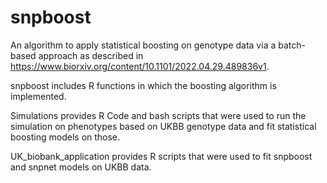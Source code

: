 # snpboost
An algorithm to apply statistical boosting on genotype data via a batch-based approach as described in https://www.biorxiv.org/content/10.1101/2022.04.29.489836v1.

snpboost includes R functions in which the boosting algorithm is implemented.

Simulations provides R Code and bash scripts that were used to run the simulation on phenotypes based on UKBB genotype data and fit statistical boosting models on those.

UK_biobank_application provides R scripts that were used to fit snpboost and snpnet models on UKBB data.

